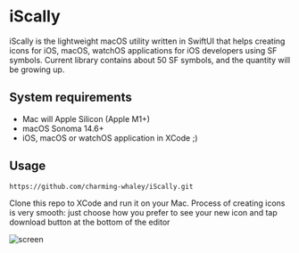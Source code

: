 # iScally

iScally is the lightweight macOS utility written in SwiftUI that helps creating icons for iOS, macOS, watchOS applications for iOS developers using SF symbols. Current library contains about 50 SF symbols, and the quantity will be growing up. 

## System requirements

<ul>
  <li>Mac will Apple Silicon (Apple M1+)</li>
  <li>macOS Sonoma 14.6+</li>
  <li>iOS, macOS or watchOS application in XCode ;)</li>
</ul>

## Usage

```
https://github.com/charming-whaley/iScally.git
```

Clone this repo to XCode and run it on your Mac. Process of creating icons is very smooth: just choose how you prefer to see your new icon and tap download button at the bottom of the editor

![screen](https://github.com/user-attachments/assets/5c50f83b-de01-4e15-819d-ee545bcbc357)
